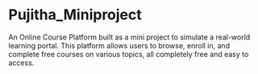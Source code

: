 # Pujitha_Miniproject
An Online Course Platform built as a mini project to simulate a real-world learning portal. This platform allows users to browse, enroll in, and complete free courses on various topics, all completely free and easy to access.
